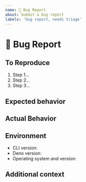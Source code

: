 ```yaml
---
name: 🐛 Bug Report
about: Submit a bug report
labels: 'bug report, needs triage'
---
```


<!--

🚨 What happens if you delete this entire template and go your own path

Someone will read your bug report, and maybe will be able to help you,
but it’s unlikely that it will get much attention from the team. Eventually,
the issue will likely get closed in favor of issues that follow this template.
Please provide all the info requested in this template.

Please remember that:

  * The person fixing the bug would have to figure out these details anyway. Please be respectful of their time.
  * You might figure out the issues yourself as you work on extracting these details.
  * If you list multiple bugs/concerns in this one issue, it makes it hard to track the progress.
  * If you open an issue that has many duplicates, the triager may close your issue.
  * If you fill something completely blank in the body, the triager may close your issue without further explanation or engagement.

-->

# 🐛 Bug Report

<!-- A clear and concise description of what the bug is -->

## To Reproduce

<!-- Write your steps here -->

1. Step 1...
2. Step 2...
3. Step 3...

## Expected behavior

<!--
  How did you expect your project to behave?
  It’s fine if you’re not sure your understanding is correct.
  Write down what you thought would happen.
-->

## Actual Behavior

<!--
  Did something go wrong?
  Is something broken, or not behaving as you expected?
  Describe this section in detail, and attach screenshots if possible.
  Don't only say "it doesn't work"!
-->

## Environment

<!-- Include as many relevant details about the environment you experienced the bug in -->

- CLI version:
- Deno version:
- Operating system and version:

## Additional context

<!-- Any aditional information that may help us solve this issue -->
